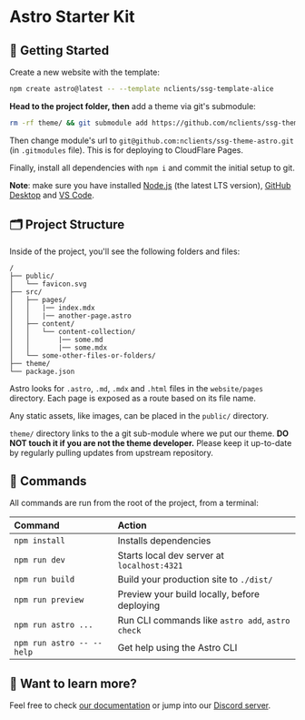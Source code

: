 # Astro Starter Kit

## 🚀 Getting Started
Create a new website with the template:
```sh
npm create astro@latest -- --template nclients/ssg-template-alice
```
**Head to the project folder, then** add a theme via git's submodule:
```sh
rm -rf theme/ && git submodule add https://github.com/nclients/ssg-theme-astro.git theme
```
Then change module's url to `git@github.com:nclients/ssg-theme-astro.git` (in `.gitmodules` file). This is for deploying to CloudFlare Pages.

Finally, install all dependencies with `npm i` and commit the initial setup to git.

**Note**: make sure you have installed [Node.js](https://nodejs.org/en) (the latest LTS version), [GitHub Desktop](https://github.com/apps/desktop) and [VS Code](https://code.visualstudio.com).


## 🗂️ Project Structure

Inside of the project, you'll see the following folders and files:

```text
/
├── public/
│   └── favicon.svg
├── src/
│   ├── pages/
│   │   |── index.mdx
│   │   |── another-page.astro
│   ├── content/
│   │   └── content-collection/
│   │       |── some.md
│   │       |── some.mdx
│   └── some-other-files-or-folders/
├── theme/
└── package.json
```

Astro looks for `.astro`, `.md`, `.mdx` and `.html` files in the `website/pages` directory. Each page is exposed as a route based on its file name.

Any static assets, like images, can be placed in the `public/` directory.

`theme/` directory links to the a git sub-module where we put our theme. **DO NOT touch it if you are not the theme developer.** Please keep it up-to-date by regularly pulling updates from upstream repository.

## 🧞 Commands

All commands are run from the root of the project, from a terminal:

| Command                   | Action                                           |
| :------------------------ | :----------------------------------------------- |
| `npm install`             | Installs dependencies                            |
| `npm run dev`             | Starts local dev server at `localhost:4321`      |
| `npm run build`           | Build your production site to `./dist/`          |
| `npm run preview`         | Preview your build locally, before deploying     |
| `npm run astro ...`       | Run CLI commands like `astro add`, `astro check` |
| `npm run astro -- --help` | Get help using the Astro CLI                     |

## 👀 Want to learn more?

Feel free to check [our documentation](https://docs.astro.build) or jump into our [Discord server](https://astro.build/chat).

